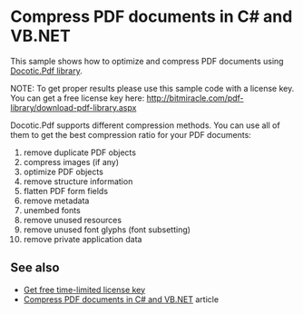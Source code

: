 # Compress PDF documents in C# and VB.NET
This sample shows how to optimize and compress PDF documents using [Docotic.Pdf library](https://bitmiracle.com/pdf-library/).

NOTE: To get proper results please use this sample code with a license key. You can get a free license key here:
http://bitmiracle.com/pdf-library/download-pdf-library.aspx

Docotic.Pdf supports different compression methods. You can use all of them to get the best compression ratio for your PDF documents:
1. remove duplicate PDF objects
2. compress images (if any)
3. optimize PDF objects
4. remove structure information
5. flatten PDF form fields
6. remove metadata
7. unembed fonts
8. remove unused resources
9. remove unused font glyphs (font subsetting)
10. remove private application data

## See also
* [Get free time-limited license key](https://bitmiracle.com/pdf-library/download-pdf-library.aspx)
* [Compress PDF documents in C# and VB.NET](https://bitmiracle.com/pdf-library/compress-pdf.aspx) article